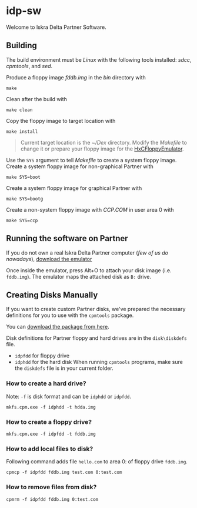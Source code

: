 # idp-sw

Welcome to Iskra Delta Partner Software.

## Building

The build environment must be *Linux* with the following tools installed: *sdcc*, *cpmtools*, and *sed*. 

Produce a floppy image *fddb.img* in the *bin* directory with

`make` 

Clean after the build with

`make clean`

Copy the floppy image to target location with

`make install` 

 > Current target location is the *~/Dex* directory. Modify the *Makefile* to change it or prepare your floppy image for the [HxCFloppyEmulator](https://github.com/mgrcar/HxCFloppyEmulator).

Use the `SYS` argument to tell *Makefile* to create a system floppy image. Create a system floppy image for non-graphical Partner with 

`make SYS=boot`

Create a system floppy image for graphical Partner with

`make SYS=bootg` 

Create a non-system floppy image with *CCP.COM* in user area 0 with

`make SYS=ccp`

## Running the software on Partner

If you do not own a real Iskra Delta Partner computer (*few of us do nowadays*), [download the emulator](http://matejhorvat.si/sl/slorac/delta/partner/index.htm)

Once inside the emulator, press Alt+O to attach your disk image (i.e. `fddb.img`). The emulator maps the attached disk as `B:` drive.

## Creating Disks Manually

If you want to create custom Partner disks, we've prepared the necessary definitions for you to use with the `cpmtools` package.

You can [download the package from here](http://www.moria.de/~michael/cpmtools/).

Disk definitions for Partner floppy and hard drives are in
the `disk\diskdefs` file.
 * `idpfdd` for floppy drive
 * `idphdd` for the hard disk
When running `cpmtools` programs, make sure the `diskdefs` file is in your current folder.

### How to create a hard drive?

Note: `-f` is disk format and can be `idphdd` or `idpfdd`.

`mkfs.cpm.exe -f idphdd -t hdda.img`

### How to create a floppy drive?

`mkfs.cpm.exe -f idpfdd -t fddb.img`

### How to add local files to disk?

Following command adds file `hello.com` to area 0: of floppy drive `fddb.img`.

`cpmcp -f idpfdd fddb.img test.com 0:test.com`

### How to remove files from disk?

`cpmrm -f idpfdd fddb.img 0:test.com`